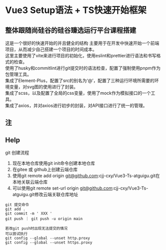 # Vue3 Setup语法 + TS快速开始框架
## 整体跟随尚硅谷的硅谷臻选运行平台课程搭建
这是一个很好的快速开始的并且健全的结构
主要用于在开发中快速开始一个前端项目，从而减少自己搭建一个项目的时间成本。  
这里主要使用了vite来进行项目的初始化，使用eslint和prettier进行语法和书写格式的检查。  
使用了husky和commitlint进行git提交时的语法检查，配置了强制使用pnpm作为包管理工具。  
集成了Element-Plus，配置了src的别名为‘@’，配置了三种运行环境所需要的环境变量，对svg图的使用进行了封装。  
集成了scss，以及配置了全局的css变量，使用了mock作为模拟接口的一个工具。  
集成了axios，并对axios进行初步的封装，对API接口进行了统一的管理。  

## 注


## Help
git 创建流程
1. 现在本地仓库使用git init命令创建本地仓库
2. 在gitee 或 github上创建云端仓库
3. 使用git remote add origin git@github.com:cjj-cxy/Vue3-Ts-atguigu.git在本地关联云端仓库
4. 可以使用git remote set-url origin git@github.com:cjj-cxy/Vue3-Ts-atguigu.git修改云端关联仓库地址

```
git 提交命令
git add .
git commit -m ' XXX '
git push ｜ git push -u origin main
```

```
若改git push时出现无法提交的情况
可以尝试执行
git config --global --unset http.proxy
git config --global --unset https.proxy
```